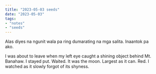 ```yaml
---
title: "2023-05-03 seeds"
date: "2023-05-03"
tags:
- "notes"
- "seeds"
---
```


Alas diyes na ngunit wala pa ring dumarating na mga salita. Inaantok pa ako.

I was about to leave when my left eye caught a shining object behind Mt. Banahaw. I stayed put. Waited. It was the moon. Largest as it can. Red. I watched as it slowly forgot of its shyness.